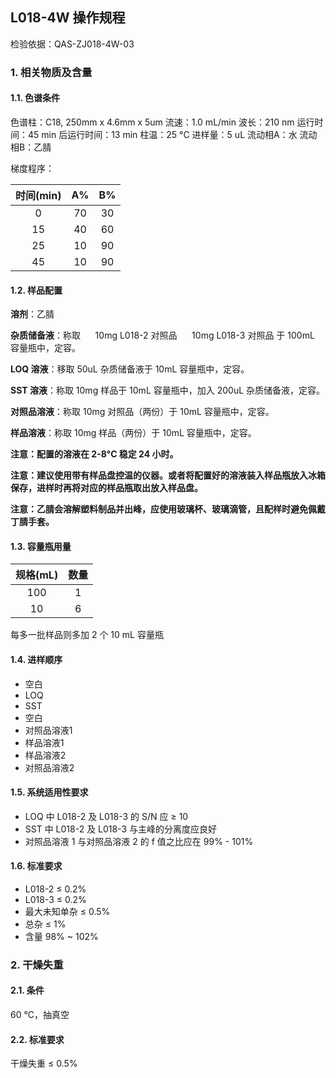 ## L018-4W 操作规程

检验依据：QAS-ZJ018-4W-03

### 1. 相关物质及含量

#### 1.1. 色谱条件

色谱柱：C18, 250mm x 4.6mm x 5um
流速：1.0 mL/min
波长：210 nm
运行时间：45 min
后运行时间：13 min
柱温：25 °C
进样量：5 uL
流动相A：水
流动相B：乙腈

梯度程序：

| 时间(min) |  A%   |  B%   |
| :-------: | :---: | :---: |
|     0     |  70   |  30   |
|    15     |  40   |  60   |
|    25     |  10   |  90   |
|    45     |  10   |  90   |

#### 1.2. 样品配置

**溶剂**：乙腈

**杂质储备液**：称取
    &nbsp;&nbsp;&nbsp;&nbsp; 10mg L018-2 对照品
    &nbsp;&nbsp;&nbsp;&nbsp; 10mg L018-3 对照品
于 100mL 容量瓶中，定容。

**LOQ 溶液**：移取 50uL 杂质储备液于 10mL 容量瓶中，定容。

**SST 溶液**：称取 10mg 样品于 10mL 容量瓶中，加入 200uL 杂质储备液，定容。

**对照品溶液**：称取 10mg 对照品（两份）于 10mL 容量瓶中，定容。

**样品溶液**：称取 10mg 样品（两份）于 10mL 容量瓶中，定容。

**注意：配置的溶液在 2-8°C 稳定 24 小时。**

**注意：建议使用带有样品盘控温的仪器。或者将配置好的溶液装入样品瓶放入冰箱保存，进样时再将对应的样品瓶取出放入样品盘。**

**注意：乙腈会溶解塑料制品并出峰，应使用玻璃杯、玻璃滴管，且配样时避免佩戴丁腈手套。**

#### 1.3. 容量瓶用量

| 规格(mL) | 数量  |
| :------: | :---: |
|   100    |   1   |
|    10    |   6   |

每多一批样品则多加 2 个 10 mL 容量瓶

#### 1.4. 进样顺序

+ 空白
+ LOQ
+ SST
+ 空白
+ 对照品溶液1
+ 样品溶液1
+ 样品溶液2
+ 对照品溶液2

#### 1.5. 系统适用性要求

+ LOQ 中 L018-2 及 L018-3 的 S/N 应 &ge; 10
+ SST 中 L018-2 及 L018-3 与主峰的分离度应良好
+ 对照品溶液 1 与对照品溶液 2 的 f 值之比应在 99% - 101%

#### 1.6. 标准要求

+ L018-2 &le; 0.2%
+ L018-3 &le; 0.2%
+ 最大未知单杂 &le; 0.5%
+ 总杂 &le; 1%
+ 含量 98% ~ 102%

### 2. 干燥失重

#### 2.1. 条件

60 °C，抽真空

#### 2.2. 标准要求

干燥失重 &le; 0.5%

